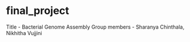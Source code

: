 # final_project

Title - Bacterial Genome Assembly
Group members - Sharanya Chinthala, Nikhitha Vujjini





